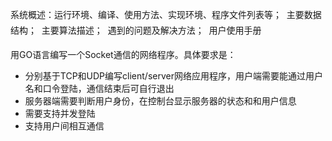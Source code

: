 系统概述：运行环境、编译、使用方法、实现环境、程序文件列表等；
 主要数据结构；
 主要算法描述；
 遇到的问题及解决方法；
 用户使用手册

用GO语言编写一个Socket通信的网络程序。具体要求是：
* 分别基于TCP和UDP编写client/server网络应用程序，用户端需要能通过用户名和口令登陆，通信结束后可自行退出
* 服务器端需要判断用户身份，在控制台显示服务器的状态和和用户信息
* 需要支持并发登陆
* 支持用户间相互通信